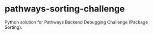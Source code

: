 # pathways-sorting-challenge
Python solution for Pathways Backend Debugging Challenge (Package Sorting).
